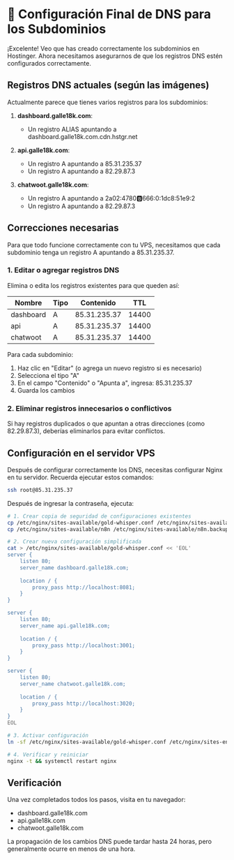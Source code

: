 # 🚀 Configuración Final de DNS para los Subdominios

¡Excelente! Veo que has creado correctamente los subdominios en Hostinger. Ahora necesitamos asegurarnos de que los registros DNS estén configurados correctamente.

## Registros DNS actuales (según las imágenes)

Actualmente parece que tienes varios registros para los subdominios:

1. **dashboard.galle18k.com**:
   - Un registro ALIAS apuntando a dashboard.galle18k.com.cdn.hstgr.net

2. **api.galle18k.com**:
   - Un registro A apuntando a 85.31.235.37
   - Un registro A apuntando a 82.29.87.3

3. **chatwoot.galle18k.com**:
   - Un registro A apuntando a 2a02:4780:b:666:0:1dc8:51e9:2
   - Un registro A apuntando a 82.29.87.3

## Correcciones necesarias

Para que todo funcione correctamente con tu VPS, necesitamos que cada subdominio tenga un registro A apuntando a 85.31.235.37.

### 1. Editar o agregar registros DNS

Elimina o edita los registros existentes para que queden así:

| Nombre      | Tipo | Contenido    | TTL   |
|-------------|------|--------------|-------|
| dashboard   | A    | 85.31.235.37 | 14400 |
| api         | A    | 85.31.235.37 | 14400 |
| chatwoot    | A    | 85.31.235.37 | 14400 |

Para cada subdominio:
1. Haz clic en "Editar" (o agrega un nuevo registro si es necesario)
2. Selecciona el tipo "A"
3. En el campo "Contenido" o "Apunta a", ingresa: 85.31.235.37
4. Guarda los cambios

### 2. Eliminar registros innecesarios o conflictivos

Si hay registros duplicados o que apuntan a otras direcciones (como 82.29.87.3), deberías eliminarlos para evitar conflictos.

## Configuración en el servidor VPS

Después de configurar correctamente los DNS, necesitas configurar Nginx en tu servidor. Recuerda ejecutar estos comandos:

```bash
ssh root@85.31.235.37
```

Después de ingresar la contraseña, ejecuta:

```bash
# 1. Crear copia de seguridad de configuraciones existentes
cp /etc/nginx/sites-available/gold-whisper.conf /etc/nginx/sites-available/gold-whisper.conf.backup 2>/dev/null
cp /etc/nginx/sites-available/n8n /etc/nginx/sites-available/n8n.backup 2>/dev/null

# 2. Crear nueva configuración simplificada
cat > /etc/nginx/sites-available/gold-whisper.conf << 'EOL'
server {
    listen 80;
    server_name dashboard.galle18k.com;
    
    location / {
        proxy_pass http://localhost:8081;
    }
}

server {
    listen 80;
    server_name api.galle18k.com;
    
    location / {
        proxy_pass http://localhost:3001;
    }
}

server {
    listen 80;
    server_name chatwoot.galle18k.com;
    
    location / {
        proxy_pass http://localhost:3020;
    }
}
EOL

# 3. Activar configuración
ln -sf /etc/nginx/sites-available/gold-whisper.conf /etc/nginx/sites-enabled/

# 4. Verificar y reiniciar
nginx -t && systemctl restart nginx
```

## Verificación

Una vez completados todos los pasos, visita en tu navegador:
- dashboard.galle18k.com
- api.galle18k.com
- chatwoot.galle18k.com

La propagación de los cambios DNS puede tardar hasta 24 horas, pero generalmente ocurre en menos de una hora.
